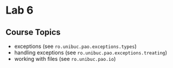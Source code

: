 # Lab 6

## Course Topics

* exceptions (see `ro.unibuc.pao.exceptions.types`)
* handling exceptions (see `ro.unibuc.pao.exceptions.treating`)
* working with files (see `ro.unibuc.pao.io`)
